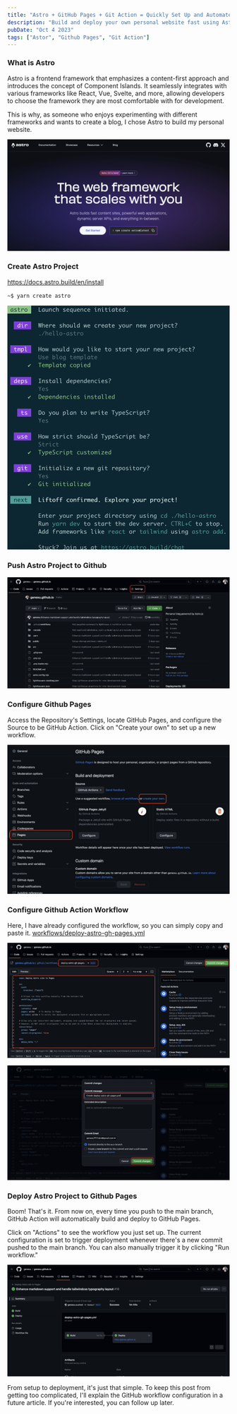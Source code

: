 ```yaml
---
title: "Astro + GitHub Pages + Git Action = Quickly Set Up and Automate Your Personal Website Deployment"
description: "Build and deploy your own personal website fast using Astro, GitHub Pages, and Git Action."
pubDate: "Oct 4 2023"
tags: ["Astor", "Github Pages", "Git Action"]
---
```


### What is Astro

Astro is a frontend framework that emphasizes a content-first approach and introduces the concept of Component Islands. It seamlessly integrates with various frameworks like React, Vue, Svelte, and more, allowing developers to choose the framework they are most comfortable with for development.

This is why, as someone who enjoys experimenting with different frameworks and wants to create a blog, I chose Astro to build my personal website.

![](../../../assets/images/astro-cover.png)

### Create Astro Project

<https://docs.astro.build/en/install>

```bash
~$ yarn create astro
```
![](../../../assets/images/create-astro-project.png)

### Push Astro Project to Github

![](../../../assets/images/astro-github-repo.png)

### Configure Github Pages

Access the Repository's Settings, locate GitHub Pages, and configure the Source to be GitHub Action. Click on "Create your own" to set up a new workflow.

![](../../../assets/images/astro-github-pages-workflow-1.png)

### Configure Github Action Workflow

Here, I have already configured the workflow, so you can simply copy and paste it.
[workflows/deploy-astro-gh-pages.yml](https://github.com/genexu/genexu.github.io/blob/main/.github/workflows/deploy-astro-gh-pages.yml)

![](../../../assets/images/astro-github-pages-workflow-2.png)

![](../../../assets/images/astro-github-pages-workflow-3.png)

### Deploy Astro Project to Github Pages

Boom! That's it. From now on, every time you push to the main branch, GitHub Action will automatically build and deploy to GitHub Pages.

Click on "Actions" to see the workflow you just set up. The current configuration is set to trigger deployment whenever there's a new commit pushed to the main branch. You can also manually trigger it by clicking "Run workflow."

![](../../../assets/images/astro-github-pages-workflow-deploy-action.png)

From setup to deployment, it's just that simple. To keep this post from getting too complicated, I'll explain the GitHub workflow configuration in a future article. If you're interested, you can follow up later.